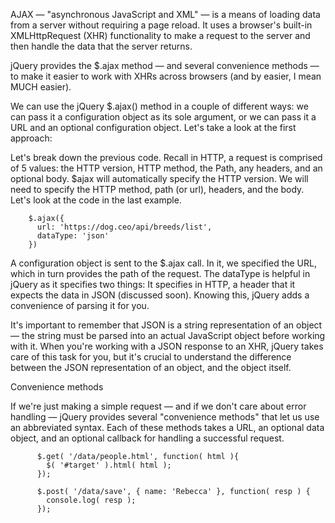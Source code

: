 AJAX — "asynchronous JavaScript and XML" — is a means of loading data from a server without
requiring a page reload. It uses a browser's built-in XMLHttpRequest (XHR) functionality to
make a request to the server and then handle the data that the server returns.

jQuery provides the $.ajax method — and several convenience methods — to make it easier to work
with XHRs across browsers (and by easier, I mean MUCH easier).

We can use the jQuery $.ajax() method in a couple of different ways: we can pass it a
configuration object as its sole argument, or we can pass it a URL and an optional
configuration object. Let's take a look at the first approach:


Let's break down the previous code. Recall in HTTP, a request is comprised of 5 values: the HTTP version,
HTTP method, the Path, any headers, and an optional body. $ajax will automatically specify the HTTP
version. We will need to specify the HTTP method, path (or url), headers, and the body. Let's look at
the code in the last example.

        $.ajax({
          url: 'https://dog.ceo/api/breeds/list',
          dataType: 'json'
        })


 A configuration object is sent to the $.ajax call. In it, we specified the URL, which in turn provides
 the path of the request. The dataType is helpful in jQuery as it specifies two things: It specifies in
 HTTP, a header that it expects the data in JSON (discussed soon). Knowing this, jQuery adds a convenience
 of parsing it for you.

 It's important to remember that JSON is a string representation of an object — the string must be
 parsed into an actual JavaScript object before working with it. When you're working with a JSON
 response to an XHR, jQuery takes care of this task for you, but it's crucial to understand the
 difference between the JSON representation of an object, and the object itself.

 Convenience methods

 If we're just making a simple request — and if we don't care about error handling — jQuery provides
 several "convenience methods" that let us use an abbreviated syntax. Each of these methods takes a URL,
  an optional data object, and an optional callback for handling a successful request.

          $.get( '/data/people.html', function( html ){
            $( '#target' ).html( html );
          });

          $.post( '/data/save', { name: 'Rebecca' }, function( resp ) {
            console.log( resp );
          });


